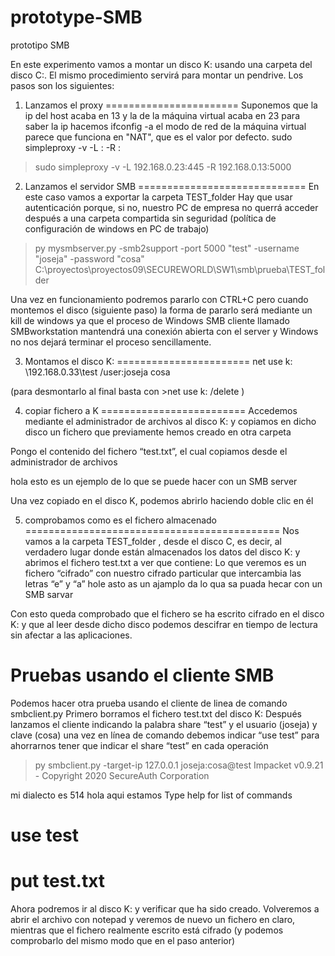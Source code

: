 # prototype-SMB
prototipo SMB

En este experimento vamos a montar un disco K: usando una carpeta del disco C:. El mismo procedimiento servirá para montar un pendrive.
Los pasos son los siguientes:

1) Lanzamos el proxy
=======================
Suponemos que la ip del host acaba en 13 y la de la máquina virtual acaba en 23
para saber la ip hacemos ifconfig -a 
el modo de red de la máquina virtual parece que funciona en "NAT", que es el valor por defecto.
sudo simpleproxy -v -L <ip local>:<puerto> -R <ip remota>:<puerto>
>sudo simpleproxy -v -L 192.168.0.23:445 -R 192.168.0.13:5000



2) Lanzamos el servidor SMB
=============================
En este caso vamos a exportar la carpeta TEST_folder
Hay que usar autenticación porque, si no, nuestro PC de empresa no querrá acceder después a una carpeta compartida sin seguridad (política de configuración de windows en PC de trabajo)

>py mysmbserver.py -smb2support -port 5000 "test" -username "joseja" -password "cosa" C:\proyectos\proyectos09\SECUREWORLD\SW1\smb\prueba\TEST_folder

Una vez en funcionamiento podremos pararlo con CTRL+C pero cuando montemos el disco (siguiente paso) la forma de pararlo será mediante un kill de windows ya que el proceso de Windows SMB cliente llamado SMBworkstation mantendrá una conexión abierta con el server y Windows no nos dejará terminar el proceso sencillamente.

3) Montamos el disco K:
=======================
net use k: \\192.168.0.33\test /user:joseja cosa

(para desmontarlo al final basta con >net use k: /delete )

4) copiar fichero a K
=========================
Accedemos mediante el administrador de archivos al disco K: y copiamos en dicho disco un fichero que previamente hemos creado en otra carpeta 

Pongo el contenido del fichero “test.txt”, el cual copiamos desde el administrador de archivos

hola esto es un ejemplo
de lo que se puede hacer con
un SMB server


Una vez copiado en el disco K, podemos abrirlo haciendo doble clic en él



5) comprobamos como es el fichero almacenado
============================================
Nos vamos a la carpeta TEST_folder , desde el disco C, es decir, al verdadero lugar donde están almacenados los datos del disco K: y abrimos el fichero test.txt a ver que contiene:
Lo que veremos es un fichero “cifrado” con nuestro cifrado particular que intercambia las letras “e” y “a”
hole asto as un ajamplo
da lo qua sa puada hecar con
un SMB sarvar

Con esto queda comprobado que el fichero se ha escrito cifrado en el disco K: y que al leer desde dicho disco podemos descifrar en tiempo de lectura sin afectar a las aplicaciones.


Pruebas usando el cliente SMB
=================================
Podemos hacer otra prueba usando el cliente de linea de comando smbclient.py
Primero borramos el fichero test.txt del disco K:
Después lanzamos el cliente indicando la palabra share “test” y el usuario (joseja) y clave (cosa)
una vez en línea de comando debemos indicar “use test” para ahorrarnos tener que indicar el share “test” en cada operación
>py smbclient.py  -target-ip 127.0.0.1  joseja:cosa@test
Impacket v0.9.21 - Copyright 2020 SecureAuth Corporation

mi dialecto es  514
hola aqui estamos
Type help for list of commands
# use test
# put test.txt

Ahora podremos ir al disco K: y verificar que ha sido creado. Volveremos a abrir el archivo con notepad y veremos de nuevo un fichero en claro, mientras que el fichero realmente escrito está cifrado (y podemos comprobarlo del mismo modo que en el paso anterior)


